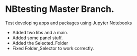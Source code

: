 # NBtesting  Master Branch.
Test developing apps and packages using Jupyter Notebooks

* Added two libs and a main.
* Added some panel stuff.
* Added the Selected_Folder
* Fixed Folder_Selector to work correctly.